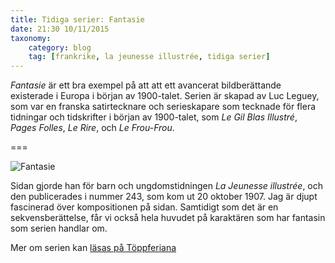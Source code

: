 ```yaml
---
title: Tidiga serier: Fantasie
date: 21:30 10/11/2015
taxonomy:
    category: blog
    tag: [frankrike, la jeunesse illustrée, tidiga serier]
---
```


_Fantasie_ är ett bra exempel på att att ett avancerat bildberättande existerade i Europa i början av 1900-talet. Serien är skapad av Luc Leguey, som var en franska satirtecknare och serieskapare som tecknade för flera tidningar och tidskrifter i början av 1900-talet, som _Le Gil Blas Illustré_, _Pages Folles_, _Le Rire_, och _Le Frou-Frou_.

===

![Fantasie](La-Jeunesse-illustrée-20-octobre1097.jpg)

Sidan gjorde han för barn och ungdomstidningen _La Jeunesse illustrée_, och den publicerades i nummer 243, som kom ut 20 oktober 1907. Jag är djupt fascinerad över kompositionen på sidan. Samtidigt som det är en sekvensberättelse, får vi också hela huvudet på karaktären som har fantasin som serien handlar om.

Mer om serien kan [läsas på Töppferiana](http://www.topfferiana.fr/2011/12/fantaisie-par-luc-leguey-2/)
